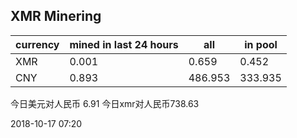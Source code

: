 ## XMR Minering

|currency|mined in last 24 hours|all|in pool|
|---|---|---|---|
|XMR|0.001|0.659|0.452|
|CNY|0.893|486.953|333.935|

今日美元对人民币 6.91	今日xmr对人民币738.63


2018-10-17 07:20